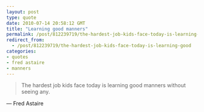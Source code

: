 ```yaml
---
layout: post
type: quote
date: 2010-07-14 20:58:12 GMT
title: "Learning good manners"
permalink: /post/812239719/the-hardest-job-kids-face-today-is-learning-good
redirect_from: 
  - /post/812239719/the-hardest-job-kids-face-today-is-learning-good
categories:
- quotes
- fred astaire
- manners
---
```

<blockquote>The hardest job kids face today is learning good manners without seeing any.</blockquote>
<p>— Fred Astaire</p>